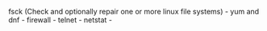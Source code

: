 fsck (Check and optionally repair one or more linux file systems) -
yum and dnf -
firewall -
telnet -
netstat -